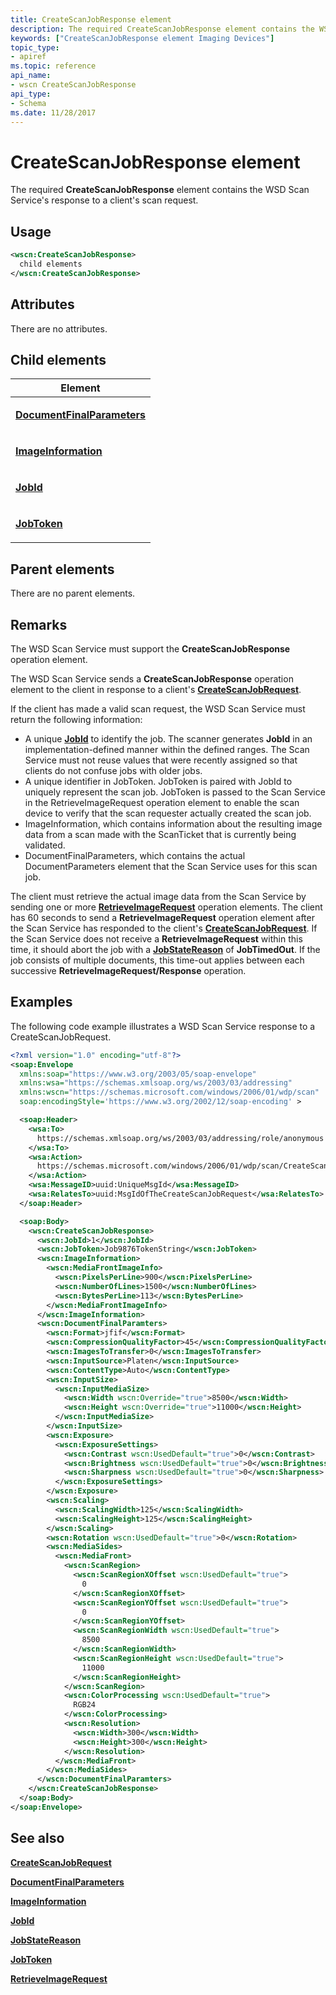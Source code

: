 ```yaml
---
title: CreateScanJobResponse element
description: The required CreateScanJobResponse element contains the WSD Scan Service's response to a client's scan request.
keywords: ["CreateScanJobResponse element Imaging Devices"]
topic_type:
- apiref
ms.topic: reference
api_name:
- wscn CreateScanJobResponse
api_type:
- Schema
ms.date: 11/28/2017
---
```


# CreateScanJobResponse element


The required **CreateScanJobResponse** element contains the WSD Scan Service's response to a client's scan request.

## Usage

```xml
<wscn:CreateScanJobResponse>
  child elements
</wscn:CreateScanJobResponse>
```

## Attributes

There are no attributes.

## Child elements


<table>
<colgroup>
<col width="100%" />
</colgroup>
<thead>
<tr class="header">
<th>Element</th>
</tr>
</thead>
<tbody>
<tr class="odd">
<td><p><a href="documentfinalparameters.md" data-raw-source="[&lt;strong&gt;DocumentFinalParameters&lt;/strong&gt;](documentfinalparameters.md)"><strong>DocumentFinalParameters</strong></a></p></td>
</tr>
<tr class="even">
<td><p><a href="imageinformation.md" data-raw-source="[&lt;strong&gt;ImageInformation&lt;/strong&gt;](imageinformation.md)"><strong>ImageInformation</strong></a></p></td>
</tr>
<tr class="odd">
<td><p><a href="jobid.md" data-raw-source="[&lt;strong&gt;JobId&lt;/strong&gt;](jobid.md)"><strong>JobId</strong></a></p></td>
</tr>
<tr class="even">
<td><p><a href="jobtoken.md" data-raw-source="[&lt;strong&gt;JobToken&lt;/strong&gt;](jobtoken.md)"><strong>JobToken</strong></a></p></td>
</tr>
</tbody>
</table>

## Parent elements


There are no parent elements.

## Remarks

The WSD Scan Service must support the **CreateScanJobResponse** operation element.

The WSD Scan Service sends a **CreateScanJobResponse** operation element to the client in response to a client's [**CreateScanJobRequest**](createscanjobrequest.md).

If the client has made a valid scan request, the WSD Scan Service must return the following information:

-   A unique [**JobId**](jobid.md) to identify the job. The scanner generates **JobId** in an implementation-defined manner within the defined ranges. The Scan Service must not reuse values that were recently assigned so that clients do not confuse jobs with older jobs.
-   A unique identifier in JobToken. JobToken is paired with JobId to uniquely represent the scan job. JobToken is passed to the Scan Service in the RetrieveImageRequest operation element to enable the scan device to verify that the scan requester actually created the scan job.
-   ImageInformation, which contains information about the resulting image data from a scan made with the ScanTicket that is currently being validated.
-   DocumentFinalParameters, which contains the actual DocumentParameters element that the Scan Service uses for this scan job.

The client must retrieve the actual image data from the Scan Service by sending one or more [**RetrieveImageRequest**](retrieveimagerequest.md) operation elements. The client has 60 seconds to send a **RetrieveImageRequest** operation element after the Scan Service has responded to the client's [**CreateScanJobRequest**](createscanjobrequest.md). If the Scan Service does not receive a **RetrieveImageRequest** within this time, it should abort the job with a [**JobStateReason**](jobstatereason.md) of **JobTimedOut**. If the job consists of multiple documents, this time-out applies between each successive **RetrieveImageRequest/Response** operation.

## Examples

The following code example illustrates a WSD Scan Service response to a CreateScanJobRequest.

```xml
<?xml version="1.0" encoding="utf-8"?>
<soap:Envelope
  xmlns:soap="https://www.w3.org/2003/05/soap-envelope"
  xmlns:wsa="https://schemas.xmlsoap.org/ws/2003/03/addressing"
  xmlns:wscn="https://schemas.microsoft.com/windows/2006/01/wdp/scan"
  soap:encodingStyle='https://www.w3.org/2002/12/soap-encoding' >

  <soap:Header>
    <wsa:To>
      https://schemas.xmlsoap.org/ws/2003/03/addressing/role/anonymous
    </wsa:To>
    <wsa:Action>
      https://schemas.microsoft.com/windows/2006/01/wdp/scan/CreateScanJob
    </wsa:Action>
    <wsa:MessageID>uuid:UniqueMsgId</wsa:MessageID>
    <wsa:RelatesTo>uuid:MsgIdOfTheCreateScanJobRequest</wsa:RelatesTo>
  </soap:Header>

  <soap:Body>
    <wscn:CreateScanJobResponse>
      <wscn:JobId>1</wscn:JobId>
      <wscn:JobToken>Job9876TokenString</wscn:JobToken>
      <wscn:ImageInformation>
        <wscn:MediaFrontImageInfo>
          <wscn:PixelsPerLine>900</wscn:PixelsPerLine>
          <wscn:NumberOfLines>1500</wscn:NumberOfLines>
          <wscn:BytesPerLine>113</wscn:BytesPerLine>
        </wscn:MediaFrontImageInfo>
      </wscn:ImageInformation>
      <wscn:DocumentFinalParamters>
        <wscn:Format>jfif</wscn:Format>
        <wscn:CompressionQualityFactor>45</wscn:CompressionQualityFactor>
        <wscn:ImagesToTransfer>0</wscn:ImagesToTransfer>
        <wscn:InputSource>Platen</wscn:InputSource>
        <wscn:ContentType>Auto</wscn:ContentType>
        <wscn:InputSize>
          <wscn:InputMediaSize>
            <wscn:Width wscn:Override="true">8500</wscn:Width>
            <wscn:Height wscn:Override="true">11000</wscn:Height>
          </wscn:InputMediaSize>
        </wscn:InputSize>
        <wscn:Exposure>
          <wscn:ExposureSettings>
            <wscn:Contrast wscn:UsedDefault="true">0</wscn:Contrast>
            <wscn:Brightness wscn:UsedDefault="true">0</wscn:Brightness>
            <wscn:Sharpness wscn:UsedDefault="true">0</wscn:Sharpness>
          </wscn:ExposureSettings>
        </wscn:Exposure>
        <wscn:Scaling>
          <wscn:ScalingWidth>125</wscn:ScalingWidth>
          <wscn:ScalingHeight>125</wscn:ScalingHeight>
        </wscn:Scaling>
        <wscn:Rotation wscn:UsedDefault="true">0</wscn:Rotation>
        <wscn:MediaSides>
          <wscn:MediaFront>
            <wscn:ScanRegion>
              <wscn:ScanRegionXOffset wscn:UsedDefault="true">
                0
              </wscn:ScanRegionXOffset>
              <wscn:ScanRegionYOffset wscn:UsedDefault="true">
                0
              </wscn:ScanRegionYOffset>
              <wscn:ScanRegionWidth wscn:UsedDefault="true">
                8500
              </wscn:ScanRegionWidth>
              <wscn:ScanRegionHeight wscn:UsedDefault="true">
                11000
              </wscn:ScanRegionHeight>
            </wscn:ScanRegion>
            <wscn:ColorProcessing wscn:UsedDefault="true">
              RGB24
            </wscn:ColorProcessing>
            <wscn:Resolution>
              <wscn:Width>300</wscn:Width>
              <wscn:Height>300</wscn:Height>
            </wscn:Resolution>
          </wscn:MediaFront>
        </wscn:MediaSides>
      </wscn:DocumentFinalParamters>
    </wscn:CreateScanJobResponse>
  </soap:Body>
</soap:Envelope>
```

## See also


[**CreateScanJobRequest**](createscanjobrequest.md)

[**DocumentFinalParameters**](documentfinalparameters.md)

[**ImageInformation**](imageinformation.md)

[**JobId**](jobid.md)

[**JobStateReason**](jobstatereason.md)

[**JobToken**](jobtoken.md)

[**RetrieveImageRequest**](retrieveimagerequest.md)

 

 






